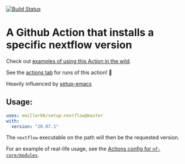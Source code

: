 [![Build Status](https://github.com/emiller88/setup-nextflow/workflows/CI/badge.svg)](https://github.com/emiller88/setup-nextflow/actions)

# A Github Action that installs a specific nextflow version

Check out [examples of using this Action in the wild](https://github.com/search?l=&q=emiller88/setup-nextflow+++filename%3A*.yml&type=Code).

See the [actions tab](https://github.com/emiller88/setup-nextflow/actions) for runs of this action! :rocket:

Heavily influenced by [setup-emacs](https://github.com/purcell/setup-emacs)

## Usage:

```yaml
uses: emiller88/setup-nextflow@master
with:
  version: "20.07.1"
```

The `nextflow` executable on the path will then be the requested
version.

For an example of real-life usage, see the [Actions config for
`nf-core/modules`](https://github.com/nf-core/modules/blob/master/.github/workflows/fastqc.yml).
